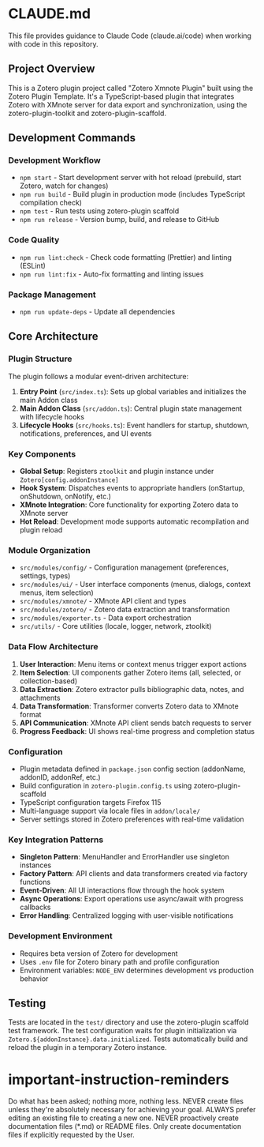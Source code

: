 # CLAUDE.md

This file provides guidance to Claude Code (claude.ai/code) when working with code in this repository.

## Project Overview

This is a Zotero plugin project called "Zotero Xmnote Plugin" built using the Zotero Plugin Template. It's a
TypeScript-based plugin that integrates Zotero with XMnote server for data export and synchronization, using the
zotero-plugin-toolkit and zotero-plugin-scaffold.

## Development Commands

### Development Workflow

- `npm start` - Start development server with hot reload (prebuild, start Zotero, watch for changes)
- `npm run build` - Build plugin in production mode (includes TypeScript compilation check)
- `npm test` - Run tests using zotero-plugin scaffold
- `npm run release` - Version bump, build, and release to GitHub

### Code Quality

- `npm run lint:check` - Check code formatting (Prettier) and linting (ESLint)
- `npm run lint:fix` - Auto-fix formatting and linting issues

### Package Management

- `npm run update-deps` - Update all dependencies

## Core Architecture

### Plugin Structure

The plugin follows a modular event-driven architecture:

1. **Entry Point** (`src/index.ts`): Sets up global variables and initializes the main Addon class
2. **Main Addon Class** (`src/addon.ts`): Central plugin state management with lifecycle hooks
3. **Lifecycle Hooks** (`src/hooks.ts`): Event handlers for startup, shutdown, notifications, preferences, and UI events

### Key Components

- **Global Setup**: Registers `ztoolkit` and plugin instance under `Zotero[config.addonInstance]`
- **Hook System**: Dispatches events to appropriate handlers (onStartup, onShutdown, onNotify, etc.)
- **XMnote Integration**: Core functionality for exporting Zotero data to XMnote server
- **Hot Reload**: Development mode supports automatic recompilation and plugin reload

### Module Organization

- `src/modules/config/` - Configuration management (preferences, settings, types)
- `src/modules/ui/` - User interface components (menus, dialogs, context menus, item selection)
- `src/modules/xmnote/` - XMnote API client and types
- `src/modules/zotero/` - Zotero data extraction and transformation
- `src/modules/exporter.ts` - Data export orchestration
- `src/utils/` - Core utilities (locale, logger, network, ztoolkit)

### Data Flow Architecture

1. **User Interaction**: Menu items or context menus trigger export actions
2. **Item Selection**: UI components gather Zotero items (all, selected, or collection-based)
3. **Data Extraction**: Zotero extractor pulls bibliographic data, notes, and attachments
4. **Data Transformation**: Transformer converts Zotero data to XMnote format
5. **API Communication**: XMnote API client sends batch requests to server
6. **Progress Feedback**: UI shows real-time progress and completion status

### Configuration

- Plugin metadata defined in `package.json` config section (addonName, addonID, addonRef, etc.)
- Build configuration in `zotero-plugin.config.ts` using zotero-plugin-scaffold
- TypeScript configuration targets Firefox 115
- Multi-language support via locale files in `addon/locale/`
- Server settings stored in Zotero preferences with real-time validation

### Key Integration Patterns

- **Singleton Pattern**: MenuHandler and ErrorHandler use singleton instances
- **Factory Pattern**: API clients and data transformers created via factory functions
- **Event-Driven**: All UI interactions flow through the hook system
- **Async Operations**: Export operations use async/await with progress callbacks
- **Error Handling**: Centralized logging with user-visible notifications

### Development Environment

- Requires beta version of Zotero for development
- Uses `.env` file for Zotero binary path and profile configuration
- Environment variables: `NODE_ENV` determines development vs production behavior

## Testing

Tests are located in the `test/` directory and use the zotero-plugin scaffold test framework. The test configuration waits for plugin initialization via `Zotero.${addonInstance}.data.initialized`. Tests automatically build and reload the plugin in a temporary Zotero instance.

# important-instruction-reminders

Do what has been asked; nothing more, nothing less.
NEVER create files unless they're absolutely necessary for achieving your goal.
ALWAYS prefer editing an existing file to creating a new one.
NEVER proactively create documentation files (\*.md) or README files. Only create documentation files if explicitly
requested by the User.
